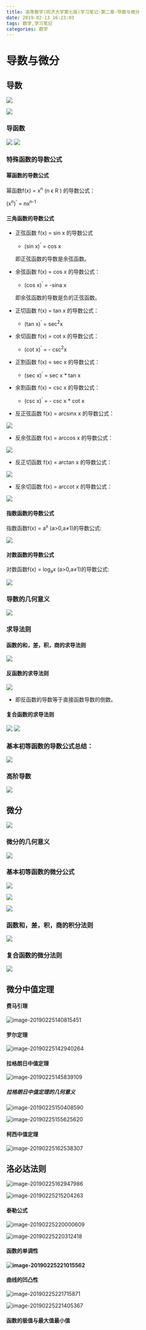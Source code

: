 ```yaml
---
title: 高等数学(同济大学第七版)学习笔记-第二章-导数与微分
date: 2019-02-13 16:23:03
tags: 数学,学习笔记
categories: 数学
---
```


# 导数与微分

## 导数

![](../assets/images/006tKfTcgy1g076b3nrg8j315m0gb41f.jpg)

![](../assets/images/006tKfTcgy1g076gyjstbj314n06bdgq.jpg)

### 导函数

![](../assets/images/006tKfTcgy1g076h31f0rj31620l5djf.jpg)
![](../assets/images/006tKfTcgy1g076io14cwj316008awfj.jpg)

### 特殊函数的导数公式

#### 幂函数的导数公式

幂函数f(x) = x<sup>n</sup> (n ϵ R ) 的导数公式：

(x<sup>n</sup>)<sup>'</sup> = nx<sup>n-1</sup>

#### 三角函数的导数公式

- 正弦函数 f(x) = sin x  的导数公式

    * (sin x)<sup>'</sup> = cos x

    即正弦函数的导数是余弦函数。

- 余弦函数 f(x) = cos x  的导数公式：

    * (cos x)<sup>'</sup> = -sina x

    即余弦函数的导数是负的正弦函数。

- 正切函数 f(x) = tan x 的导数公式：

    * (tan x)<sup>'</sup> = sec<sup>2</sup>x

- 余切函数 f(x) = cot x 的导数公式：

    * (cot x)<sup>'</sup> = - csc<sup>2</sup>x 

- 正割函数 f(x) = sec x 的导数公式：

    * (sec x)<sup>'</sup> = sec x \* tan x

- 余割函数 f(x) = csc x 的导数公式：

    * (csc x)<sup>'</sup> = - csc x \* cot x

- 反正弦函数 f(x) = arcsinx x 的导数公式：

![](../assets/images/006tKfTcgy1g076h6y89pj30xw03qq2u.jpg)

- 反余弦函数 f(x) = arccos x 的导数公式：

![](../assets/images/006tKfTcgy1g076h9etdbj30q603umx2.jpg)

- 反正切函数 f(x) = arctan x 的导数公式：

![](../assets/images/006tKfTcgy1g076hbuzcmj30ny03c745.jpg)

- 反余切函数 f(x) = arccot x 的导数公式：

![](../assets/images/006tKfTcgy1g076hegnf8j30p603ejr9.jpg)


#### 指数函数的导数公式

指数函数f(x) = a<sup>x</sup> (a>0,a≠1)的导数公式:

![](../assets/images/006tKfTcgy1g076hhs0ytj312q06cjry.jpg)

#### 对数函数的导数公式

对数函数f(x) = log<sub>a</sub>x (a>0,a≠1)的导数公式:

![](../assets/images/006tKfTcgy1g076hk9t90j31dm0aiq3s.jpg)

### 导数的几何意义

![](../assets/images/006tKfTcgy1g076hn20abj314g0u0gqa.jpg)

### 求导法则

#### 函数的和，差，积，商的求导法则

![](../assets/images/006tKfTcgy1g076hs900rj31b40bs405.jpg)

#### 反函数的求导法则

![](../assets/images/006tKfTcgy1g076hv4fr3j31bg098dgu.jpg)

* 即反函数的导数等于直接函数导数的倒数。

#### 复合函数的求导法则

![](../assets/images/006tKfTcgy1g076hy586sj31d00723zg.jpg)
![](../assets/images/006tKfTcgy1g076j5fi0uj31bc080wgn.jpg)

### 基本初等函数的导数公式总结：

![](../assets/images/006tKfTcgy1g076i0o7afj30u00xxdj1.jpg)


### 高阶导数

![](../assets/images/006tKfTcgy1g076i4uh6fj31cw0u0wjs.jpg)


## 微分

![](../assets/images/006tKfTcgy1g076i7mnl5j31cr0u041y.jpg)

### 微分的几何意义

![](../assets/images/006tKfTcgy1g076ialmgyj31840u0teu.jpg)

### 基本初等函数的微分公式

![](../assets/images/006tKfTcgy1g076til6x3j31n609q0wj.jpg)

![](../assets/images/006tKfTcgy1g076uaa8gbj312v0u0av7.jpg)

![](../assets/images/006tKfTcgy1g076uts9iej31na03uac2.jpg)

### 函数和，差，积，商的积分法则

![](../assets/images/006tKfTcly1g0774zu78oj31n20gc7da.jpg)

### 复合函数的微分法则

![](../assets/images/006tKfTcly1g0779xuog7j31o80kcdyj.jpg)

## 微分中值定理

#### 费马引理

![image-20190225140815451](../assets/image-20190225140815451.png)

#### 罗尔定理

![image-20190225142940264](../assets/image-20190225142940264.png)

#### 拉格朗日中值定理

![image-20190225145839109](../assets/image-20190225145839109.png)

##### 拉格朗日中值定理的几何意义

![image-20190225150408590](../assets/image-20190225150408590.png)

![image-20190225155625620](../assets/image-20190225155625620.png)

#### 柯西中值定理

![image-20190225162538307](../assets/image-20190225162538307.png)



## 洛必达法则

![image-20190225162947986](../assets/image-20190225162947986.png)

![image-20190225215204263](../assets/image-20190225215204263.png)

#### 泰勒公式

![image-20190225220000609](../assets/image-20190225220000609.png)

![image-20190225220312418](../assets/image-20190225220312418.png)

####  函数的单调性

#### ![image-20190225221015562](../assets/image-20190225221015562.png) 

#### 曲线的凹凸性

![image-20190225221715871](../assets/image-20190225221715871.png)

![image-20190225221405367](../assets/image-20190225221405367.png)

#### 函数的极值与最大值最小值

